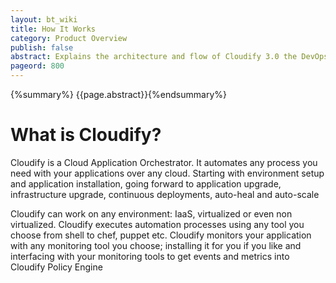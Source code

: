 ```yaml
---
layout: bt_wiki
title: How It Works
category: Product Overview
publish: false
abstract: Explains the architecture and flow of Cloudify 3.0 the DevOps Orchestrator
pageord: 800
---
```

{%summary%} {{page.abstract}}{%endsummary%}

# What is Cloudify?

Cloudify is a Cloud Application Orchestrator. It automates any process you need with your applications over any cloud. Starting with environment setup and application installation, going forward to application upgrade, infrastructure upgrade, continuous deployments, auto-heal and auto-scale

Cloudify can work on any environment: IaaS, virtualized or even non virtualized. Cloudify executes automation processes using any tool you choose from shell to chef, puppet etc. Cloudify monitors your application with any monitoring tool you choose; installing it for you if you like and interfacing with your monitoring tools to get events and metrics into Cloudify Policy Engine
